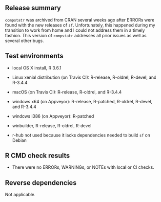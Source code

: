 ## Release summary
`compstatr` was archived from CRAN several weeks ago after ERRORs were found with the new releases of `sf`. Unfortunately, this happened during my transition to work from home and I could not address them in a timely fashion. This version of `compstatr` addresses all prior issues as well as several other bugs.

## Test environments
* local OS X install, R 3.6.1
* Linux xenial distribution (on Travis CI): R-release, R-oldrel, R-devel, and R-3.4.4
* macOS (on Travis CI): R-release, R-oldrel, and R-3.4.4
* windows x64 (on Appveyor): R-release, R-patched, R-oldrel, R-devel, and R-3.4.4
* windows i386 (on Appveyor): R-patched
* winbuilder, R-release, R-oldrel, R-devel

* r-hub not used because it lacks dependencies needed to build `sf` on Debian

## R CMD check results
* There were no ERRORs, WARNINGs, or NOTEs with local or CI checks.

## Reverse dependencies
Not applicable.
